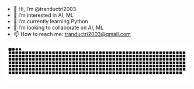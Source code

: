 - 👋 Hi, I’m @tranductri2003
- 👀 I’m interested in AI, ML
- 🌱 I’m currently learning Python
- 💞️ I’m looking to collaborate on AI, ML
- 📫 How to reach me: tranductri2003@gmail.com

![Snake animation](https://github.com/tranductri2003/tranductri2003/blob/output/github-contribution-grid-snake.svg)
<!---
tranductri2003/tranductri2003 is a ✨ special ✨ repository because its `README.md` (this file) appears on your GitHub profile.
You can click the Preview link to take a look at your changes.
--->
